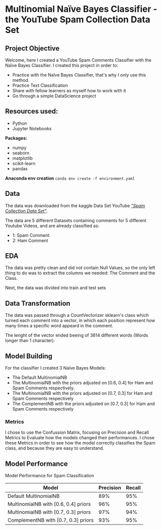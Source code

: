 # Multinomial Naïve Bayes Classifier - the YouTube Spam Collection Data Set
## Project Objective

Welcome, here I created a YouTube Spam Comments Classifier with the Naïve Bayes Classifier. I created this project in order to:

* Practice with the Naïve Bayes Classifier, that's why I only use this method.
* Practice Text Classification
* Share with fellow learners as myself how to work with it
* Go through a simple DataScience project

## Resources used:

- Python
- Jupyter Notebooks

**Packages:**
  - numpy
  - seaborn
  - matplotlib
  - scikit-learn
  - pandas

**Anaconda env creation** ```conda env create -f environment.yaml```

## Data
The data was downloaded from the kaggle Data Set YouTube [*"Spam Collection Data Set"*](https://www.kaggle.com/datasets/lakshmi25npathi/images).

The data are 5 different Datasets containing comments for 5 different Youtube Videos, and are already classified as:

- 1: Spam Comment
- 2: Ham Comment

## EDA

The data was pretty clean and did not contain Null Values, so the only left thing to do was to extract the columns we needed: The Comment and the Class.

Next, the data was divided into train and test sets

## Data Transformation

The data was passed through a CountVectorizer sklearn's class which turned each comment into a vector, in which each position represent how many times a specific word appeard in the comment.

The lenght of the vector ended beeing of 3814 different words (Words longer than 1 character).

## Model Building

For the classifier I created 3 Naïve Bayes Models:

- The Default MultinomialNB
- The MultinomialNB with the priors adjusted on [0.6, 0.4] for Ham and Spam Comments respectively.
- The MultinomialNB with the priors adjusted on [0.7, 0.3] for Ham and Spam Comments respectively
- The ComplementNB with the priors adjusted on [0.7, 0.3] for Ham and Spam Comments respectively

### Metrics

I chose to use the Confussion Matrix, focusing on Precision and Recall Metrics to Evaluate how the models changed their performances. I chose these Metrics in order to see how the model correctly classifies the Spam class, and because they are easy to understand.

## Model Performance

Model Performance for Spam Classification

|Model|Precision|Recall|
|-----|---------|------|
|Default MultinomialNB|89%|95%|
|MultinomialNB with [0.6, 0.4] priors|96%|95%|
|MultinomialNB with [0.7, 0.3] priors|97%|94%|
|ComplementNB with [0.7, 0.3] priors|93%|95%|